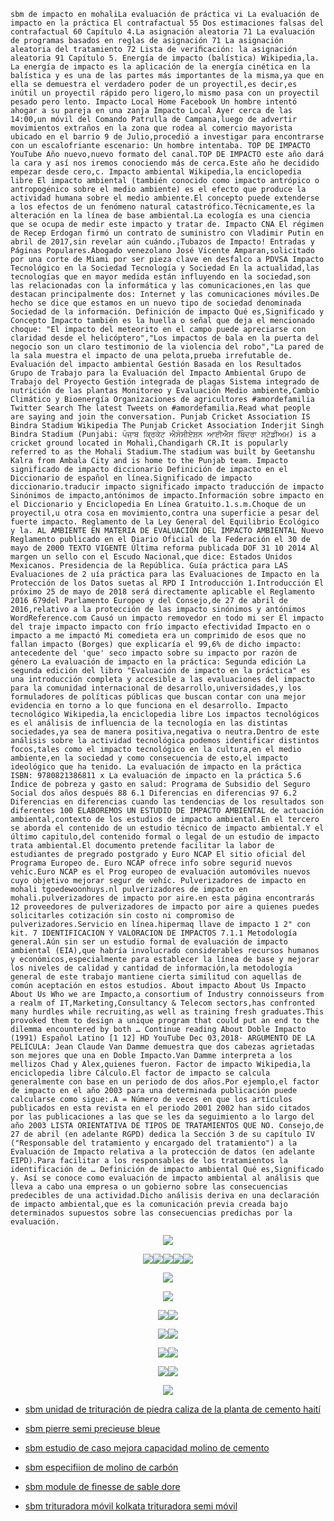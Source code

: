 
```
sbm de impacto en mohaliLa evaluación de práctica vi La evaluación de impacto en la práctica El contrafactual 55 Dos estimaciones falsas del contrafactual 60 Capítulo 4.La asignación aleatoria 71 La evaluación de programas basados en reglas de asignación 71 La asignación aleatoria del tratamiento 72 Lista de veriﬁcación: la asignación aleatoria 91 Capítulo 5. Energía de impacto (balística) Wikipedia,la. La energía de impacto es la aplicación de la energía cinética en la balística y es una de las partes más importantes de la misma,ya que en ella se demuestra el verdadero poder de un proyectil,es decir,es inútil un proyectil rápido pero ligero,lo mismo pasa con un proyectil pesado pero lento. Impacto Local Home Facebook Un hombre intentó ahogar a su pareja en una zanja Impacto Local Ayer cerca de las 14:00,un móvil del Comando Patrulla de Campana,luego de advertir movimientos extraños en la zona que rodea al comercio mayorista ubicado en el barrio 9 de Julio,procedió a investigar para encontrarse con un escalofriante escenario: Un hombre intentaba. TOP DE IMPACTO YouTube Año nuevo,nuevo formato del canal.TOP DE IMPACTO este año dará la cara y así nos iremos conociendo más de cerca.Este año he decidido empezar desde cero,c. Impacto ambiental Wikipedia,la enciclopedia libre El impacto ambiental (también conocido como impacto antrópico o antropogénico sobre el medio ambiente) es el efecto que produce la actividad humana sobre el medio ambiente.El concepto puede extenderse a los efectos de un fenómeno natural catastrófico.Técnicamente,es la alteración en la línea de base ambiental.La ecología es una ciencia que se ocupa de medir este impacto y tratar de. Impacto CNA El régimen de Recep Erdogan firmó un contrato de suministro con Vladimir Putin en abril de 2017,sin revelar aún cuándo.¡Tubazos de Impacto! Entradas y Páginas Populares.Abogado venezolano José Vicente Amparan,solicitado por una corte de Miami por ser pieza clave en desfalco a PDVSA Impacto Tecnológico en la Sociedad Tecnología y Sociedad En la actualidad,las tecnologías que en mayor medida están influyendo en la sociedad,son las relacionadas con la informática y las comunicaciones,en las que destacan principalmente dos: Internet y las comunicaciones móviles.De hecho se dice que estamos en un nuevo tipo de sociedad denominada Sociedad de la información. Definición de impacto Qué es,Significado y Concepto Impacto también es la huella o señal que deja el mencionado choque: "El impacto del meteorito en el campo puede apreciarse con claridad desde el helicóptero","Los impactos de bala en la puerta del negocio son un claro testimonio de la violencia del robo","La pared de la sala muestra el impacto de una pelota,prueba irrefutable de. Evaluación del impacto ambiental Gestión Basada en los Resultados Grupo de Trabajo para la Evaluación del Impacto Ambiental Grupo de Trabajo del Proyecto Gestión integrada de plagas Sistema integrado de nutrición de las plantas Monitoreo y Evaluación Medio ambiente,Cambio Climático y Bioenergía Organizaciones de agricultores #amordefamilia Twitter Search The latest Tweets on #amordefamilia.Read what people are saying and join the conversation. Punjab Cricket Association IS Bindra Stadium Wikipedia The Punjab Cricket Association Inderjit Singh Bindra Stadium (Punjabi: ਪੰਜਾਬ ਕ੍ਰਿਕੇਟ ਐਸੋਸੀਏਸ਼ਨ ਆਈਐਸ ਬਿੰਦਰਾ ਸਟੇਡੀਅਮ) is a cricket ground located in Mohali,Chandigarh CR.It is popularly referred to as the Mohali Stadium.The stadium was built by Geetanshu Kalra from Ambala City and is home to the Punjab team. Impacto significado de impacto diccionario Definición de impacto en el Diccionario de español en línea.Significado de impacto diccionario.traducir impacto significado impacto traducción de impacto Sinónimos de impacto,antónimos de impacto.Información sobre impacto en el Diccionario y Enciclopedia En Línea Gratuito.1.s.m.Choque de un proyectil,u otra cosa en movimiento,contra una superficie a pesar del fuerte impacto. Reglamento de la Ley General del Equilibrio Ecológico y la. AL AMBIENTE EN MATERIA DE EVALUACIÓN DEL IMPACTO AMBIENTAL Nuevo Reglamento publicado en el Diario Oficial de la Federación el 30 de mayo de 2000 TEXTO VIGENTE Última reforma publicada DOF 31 10 2014 Al margen un sello con el Escudo Nacional,que dice: Estados Unidos Mexicanos. Presidencia de la República. Guía práctica para LAS Evaluaciones de 2 uía práctica para las Evaluaciones de Impacto en la Protección de los Datos suetas al RPD I Introducción 1.Introducción El próximo 25 de mayo de 2018 será directamente aplicable el Reglamento 2016 679del Parlamento Europeo y del Consejo,de 27 de abril de 2016,relativo a la protección de las impacto sinónimos y antónimos WordReference.com Causó un impacto removedor en todo mi ser El impacto del traje impacto impacto con frío impacto efectividad Impacto en o impacto a me impactó Mi comedieta era un comprimido de esos que no fallan impacto (Borges) que explicaría el 99,6% de dicho impacto: antecedente del 'que' seco impacto sobre su impacto por razón de género La evaluación de impacto en la práctica: Segunda edición La segunda edición del libro "Evaluación de impacto en la práctica" es una introducción completa y accesible a las evaluaciones del impacto para la comunidad internacional de desarrollo,universidades,y los formuladores de políticas públicas que buscan contar con una mejor evidencia en torno a lo que funciona en el desarrollo. Impacto tecnológico Wikipedia,la enciclopedia libre Los impactos tecnológicos es el análisis de influencia de la tecnología en las distintas sociedades,ya sea de manera positiva,negativa o neutra.Dentro de este análisis sobre la actividad tecnológica podemos identificar distintos focos,tales como el impacto tecnológico en la cultura,en el medio ambiente,en la sociedad y como consecuencia de esto,el impacto ideológico que ha tenido. La evaluación de impacto en la práctica ISBN: 9780821386811 x La evaluación de impacto en la práctica 5.6 Índice de pobreza y gasto en salud: Programa de Subsidio del Seguro Social dos años después 88 6.1 Diferencias en diferencias 97 6.2 Diferencias en diferencias cuando las tendencias de los resultados son diferentes 100 ELABOREMOS UN ESTUDIO DE IMPACTO AMBIENTAL de actuación ambiental,contexto de los estudios de impacto ambiental.En el tercero se aborda el contenido de un estudio técnico de impacto ambiental.Y el último capitulo,del contenido formal o legal de un estudio de impacto trata ambiental.El documento pretende facilitar la labor de estudiantes de pregrado postgrado y Euro NCAP El sitio oficial del Programa Europeo de. Euro NCAP ofrece info sobre segurid nuevos vehíc.Euro NCAP es el Prog europeo de evaluación automóviles nuevos cuyo objetivo mejorar segur de vehíc. Pulverizadores de impacto en mohali tgoedewoonhuys.nl pulverizadores de impacto en mohali.pulverizadores de impacto por aire.en esta página encontrarás 12 proveedores de pulverizadores de impacto por aire a quienes puedes solicitarles cotización sin costo ni compromiso de pulverizadores.Servicio en línea.hipermaq llave de impacto 1 2" con kit. 7 IDENTIFICACION Y VALORACION DE IMPACTOS 7.1.1 Metodología general.Aún sin ser un estudio formal de evaluación de impacto ambiental (EIA),que habría involucrado considerables recursos humanos y económicos,especialmente para establecer la línea de base y mejorar los niveles de calidad y cantidad de información,la metodología general de este trabajo mantiene cierta similitud con aquellas de común aceptación en estos estudios. About impacto About Us Impacto About Us Who we are Impacto,a consortium of Industry connoisseurs from a realm of IT,Marketing,Consultancy & Telecom sectors,has confronted many hurdles while recruiting,as well as training fresh graduates.This provoked them to design a unique program that could put an end to the dilemma encountered by both … Continue reading About Doble Impacto (1991) Español Latino [1 12] HD YouTube Dec 03,2018· ARGUMENTO DE LA PELÍCULA: Jean Claude Van Damme demuestra que dos cabezas agrietadas son mejores que una en Doble Impacto.Van Damme interpreta a los mellizos Chad y Alex,quienes fueron. Factor de impacto Wikipedia,la enciclopedia libre Cálculo.El factor de impacto se calcula generalmente con base en un periodo de dos años.Por ejemplo,el factor de impacto en el año 2003 para una determinada publicación puede calcularse como sigue:.A = Número de veces en que los artículos publicados en esta revista en el periodo 2001 2002 han sido citados por las publicaciones a las que se les da seguimiento a lo largo del año 2003 LISTA ORIENTATIVA DE TIPOS DE TRATAMIENTOS QUE NO. Consejo,de 27 de abril (en adelante RGPD) dedica la Sección 3 de su capítulo IV ("Responsable del tratamiento y encargado del tratamiento") a la Evaluación de Impacto relativa a la protección de datos (en adelante EIPD).Para facilitar a los responsables de los tratamientos la identificación de … Definición de impacto ambiental Qué es,Significado y. Así se conoce como evaluación de impacto ambiental al análisis que lleva a cabo una empresa o un gobierno sobre las consecuencias predecibles de una actividad.Dicho análisis deriva en una declaración de impacto ambiental,que es la comunicación previa creada bajo determinados supuestos sobre las consecuencias predichas por la evaluación. 
```

<div align="center">

<a href="https://es-crusher.shibang-china.com/github&k=sbm+de+impacto+en+mohali"><img src="https://static.shibang-china.com/es/crusher/logo.jpg"></a>

<a href="https://es-crusher.shibang-china.com/github&k=sbm+de+impacto+en+mohali"><img src="https://static.shibang-china.com/es/crusher/index.jpg"></a><a href="https://es-crusher.shibang-china.com/material.htmlgithub&k=sbm+de+impacto+en+mohali"><img src="https://static.shibang-china.com/es/crusher/material.jpg"></a><a href="https://es-crusher.shibang-china.com/application.htmlgithub&k=sbm+de+impacto+en+mohali"><img src="https://static.shibang-china.com/es/crusher/application.jpg"></a><a href="https://es-crusher.shibang-china.com/aboutus.htmlgithub&k=sbm+de+impacto+en+mohali"><img src="https://static.shibang-china.com/es/crusher/aboutus.jpg"></a><a href="https://es-crusher.shibang-china.com/contact.htmlgithub&k=sbm+de+impacto+en+mohali"><img src="https://static.shibang-china.com/es/crusher/contact.jpg"></a>

<a href="https://es-crusher.shibang-china.com/github&k=sbm+de+impacto+en+mohali"><img src="https://static.shibang-china.com/es/crusher/banner.jpg"></a>

<a href="https://swt.shibang-china.com/github&k=sbm+de+impacto+en+mohali"><img src="https://static.shibang-china.com/es/crusher/text.jpg"></a>

<a href="https://swt.shibang-china.com/github&k=sbm+de+impacto+en+mohali"><img src="https://static.shibang-china.com/es/crusher/chat.jpg"></a><a href="https://es-crusher.shibang-china.com/contact.htmlgithub&k=sbm+de+impacto+en+mohali"><img src="https://static.shibang-china.com/es/crusher/message.jpg"></a>

<a href="https://es-crusher.shibang-china.com/products/pe.htmlgithub&k=sbm+de+impacto+en+mohali"><img src="https://static.shibang-china.com/es/crusher/pe.jpg"></a><a href="https://es-crusher.shibang-china.com/products/pf.htmlgithub&k=sbm+de+impacto+en+mohali"><img src="https://static.shibang-china.com/es/crusher/pf.jpg"></a>

<a href="https://es-crusher.shibang-china.com/products/hpt.htmlgithub&k=sbm+de+impacto+en+mohali"><img src="https://static.shibang-china.com/es/crusher/hpt.jpg"></a><a href="https://es-crusher.shibang-china.com/products/vsi.htmlgithub&k=sbm+de+impacto+en+mohali"><img src="https://static.shibang-china.com/es/crusher/vsi.jpg"></a>

<a href="https://es-crusher.shibang-china.com/products/klv.htmlgithub&k=sbm+de+impacto+en+mohali"><img src="https://static.shibang-china.com/es/crusher/klv.jpg"></a><a href="https://es-crusher.shibang-china.com/products/portable.htmlgithub&k=sbm+de+impacto+en+mohali"><img src="https://static.shibang-china.com/es/crusher/portable.jpg"></a>

<a href="https://swt.shibang-china.com/github&k=sbm+de+impacto+en+mohali"><img src="https://static.shibang-china.com/es/crusher/case.jpg"></a>

</div>


* [sbm unidad de trituración de piedra caliza de la planta de cemento haití](sbm%20unidad%20de%20trituraci%C3%B3n%20de%20piedra%20caliza%20de%20la%20planta%20de%20cemento%20hait%C3%AD.md)

* [sbm pierre semi precieuse bleue](sbm%20pierre%20semi%20precieuse%20bleue.md)

* [sbm estudio de caso mejora capacidad molino de cemento](sbm%20estudio%20de%20caso%20mejora%20capacidad%20molino%20de%20cemento.md)

* [sbm especifiion de molino de carbón](sbm%20especifiion%20de%20molino%20de%20carb%C3%B3n.md)

* [sbm module de finesse de sable dore](sbm%20module%20de%20finesse%20de%20sable%20dore.md)

* [sbm trituradora móvil kolkata trituradora semi móvil](sbm%20trituradora%20m%C3%B3vil%20kolkata%20trituradora%20semi%20m%C3%B3vil.md)